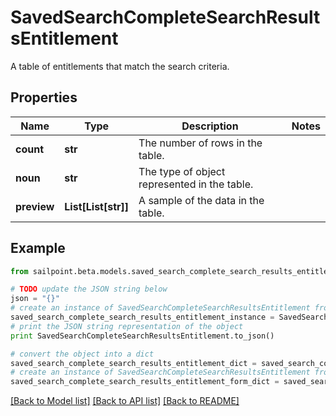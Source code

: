 # SavedSearchCompleteSearchResultsEntitlement

A table of entitlements that match the search criteria.

## Properties

Name | Type | Description | Notes
------------ | ------------- | ------------- | -------------
**count** | **str** | The number of rows in the table. | 
**noun** | **str** | The type of object represented in the table. | 
**preview** | **List[List[str]]** | A sample of the data in the table. | 

## Example

```python
from sailpoint.beta.models.saved_search_complete_search_results_entitlement import SavedSearchCompleteSearchResultsEntitlement

# TODO update the JSON string below
json = "{}"
# create an instance of SavedSearchCompleteSearchResultsEntitlement from a JSON string
saved_search_complete_search_results_entitlement_instance = SavedSearchCompleteSearchResultsEntitlement.from_json(json)
# print the JSON string representation of the object
print SavedSearchCompleteSearchResultsEntitlement.to_json()

# convert the object into a dict
saved_search_complete_search_results_entitlement_dict = saved_search_complete_search_results_entitlement_instance.to_dict()
# create an instance of SavedSearchCompleteSearchResultsEntitlement from a dict
saved_search_complete_search_results_entitlement_form_dict = saved_search_complete_search_results_entitlement.from_dict(saved_search_complete_search_results_entitlement_dict)
```
[[Back to Model list]](../README.md#documentation-for-models) [[Back to API list]](../README.md#documentation-for-api-endpoints) [[Back to README]](../README.md)


